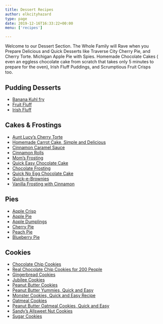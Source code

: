 ```yaml
---
title: Dessert Recipes
author: elkcityhazard
type: page
date: 2019-12-16T16:33:22+00:00
menu: ['recipes']

---
```

Welcome to our Dessert Section. The Whole Family will Rave when you Prepare Delicious and Quick Desserts like Traverse City Cherry Pie, and Cherry Torte. Michigan Apple Pie with Spies. Homemade Chocolate Cakes ( even an eggless chocolate cake from scratch that takes only 5 minutes to prepare for the oven), Irish Fluff Puddings, and Scrumptious Fruit Crisps too.

## Pudding Desserts

  * [Banana Kuhl fry][1]
  * [Fruit Fluff][2]
  * [Irish Fluff][3]

## Cakes & Frostings

  * [Aunt Lucy&#8217;s Cherry Torte][4]
  * [Homemade Carrot Cake, Simple and Delicious][5]
  * [Cinnamon Caramel Sauce][6]
  * [Cinnamon Rolls][7]
  * [Mom&#8217;s Frosting][8]
  * [Quick Easy Chocolate Cake][9]
  * [Chocolate Frosting][10]
  * [Quick No Egg Chocolate Cake][11]
  * [Quick-e-Brownies][12]
  * [Vanilla Frosting with Cinnamon][13]

## Pies

  * [Apple Crisp][14]
  * [Apple Pie][15]
  * [Apple Dumplings][16]
  * [Cherry Pie][17]
  * [Peach Pie][18]
  * [Blueberry Pie][19]

## Cookies

  * [Chocolate Chip Cookies][20]
  * [Real Chocolate Chip Cookies for 200 People][21]
  * [Gingerbread Cookies][22]
  * [Jubilee Cookies][23]
  * [Peanut Butter Cookies][24]
  * [Peanut Butter Yummies, Quick and Easy][25]
  * [Monster Cookies, Quick and Easy Recipe][26]
  * [Oatmeal Cookies][27]
  * [Peanut Butter Oatmeal Cookies, Quick and Easy][28]
  * [Sandy&#8217;s Allsweet Nut Cookies][29]
  * [Sugar Cookies][30]

 [1]: /wordpress/index.php/dessert-recipes/banana-kuhl-fry-recipe/
 [2]: /wordpress/index.php/dessert-recipes/fruit-fluff-recipe/
 [3]: /wordpress/index.php/dessert-recipes/irish-fluff/
 [4]: /wordpress/index.php/dessert-recipes/cherry-torte-recipe/
 [5]: /wordpress/index.php/dessert-recipes/homemade-carrot-cake-recipe/
 [6]: /wordpress/index.php/dessert-recipes/homemade-cinnamon-caramel-sauce/
 [7]: /wordpress/index.php/dessert-recipes/cinnamon-rolls-from-scratch/
 [8]: /wordpress/index.php/dessert-recipes/easy-frosting-recipe/
 [9]: /wordpress/index.php/dessert-recipes/easy-chocolate-cake-recipe/
 [10]: /wordpress/index.php/dessert-recipes/chocolate-frosting-recipe/
 [11]: /wordpress/index.php/dessert-recipes/no-egg-chocolate-cake/
 [12]: /wordpress/index.php/dessert-recipes/easy-brownie-recipe/
 [13]: /wordpress/index.php/dessert-recipes/vanilla-frosting-recipe-with-cinnamon/
 [14]: /wordpress/index.php/dessert-recipes/apple-crisp-pie-recipe/
 [15]: /wordpress/index.php/dessert-recipes/apple-pie-recipe/
 [16]: /wordpress/index.php/easy-vegetarian-dinner-recipes/easy-apple-dumplings/
 [17]: /wordpress/index.php/dessert-recipes/traverse-city-cherry-pie/
 [18]: /wordpress/index.php/dessert-recipes/peach-pie-with-fresh-peaches/
 [19]: /wordpress/index.php/dessert-recipes/blueberry-pie-recipe/
 [20]: /wordpress/index.php/dessert-recipes/easy-chocolate-chip-cookies/
 [21]: /wordpress/index.php/institutional-recipes-for-200/chocolate-chip-cookies-recipe-for-200-people/
 [22]: /wordpress/index.php/dessert-recipes/gingerbread-cookies/
 [23]: /wordpress/index.php/dessert-recipes/jubilee-cookie-recipe/
 [24]: /wordpress/index.php/dessert-recipes/easy-peanut-butter-cookies-recipe/
 [25]: /wordpress/index.php/dessert-recipes/peanut-butter-yummies/
 [26]: /wordpress/index.php/dessert-recipes/monster-cookies-recipe/
 [27]: /wordpress/index.php/dessert-recipes/homemade-oatmeal-cookies/
 [28]: /wordpress/index.php/dessert-recipes/peanut-butter-oatmeal-cookies/
 [29]: /wordpress/index.php/dessert-recipes/all-sweet-nut-cookies/
 [30]: /wordpress/index.php/dessert-recipes/sugar-cookies-recipe/